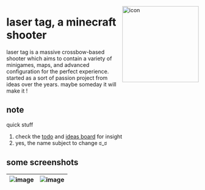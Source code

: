 <img
    align="right" alt="icon" width="200px"
    src="https://github.com/katelyynn/laser-tag/assets/46572320/2190371b-0f82-4956-b7ce-7d00c88fdc4f"
/>

# laser tag, a minecraft shooter

laser tag is a massive crossbow-based shooter which aims to contain a variety of minigames, maps, and
advanced configuration for the perfect experience. started as a sort of passion project from ideas over
the years. maybe someday it will make it !

## note

quick stuff
1. check the [todo](./todo.md) and [ideas board](./ideas.md) for insight
2. yes, the name subject to change ಠ_ಠ

## some screenshots

| ![image](https://user-images.githubusercontent.com/46572320/216741952-405df933-1312-4e49-8ca3-66339dd589b3.png) | ![image](https://user-images.githubusercontent.com/46572320/216742077-1206ea00-466a-4375-a246-f093efc80937.png) |
|-|-|
